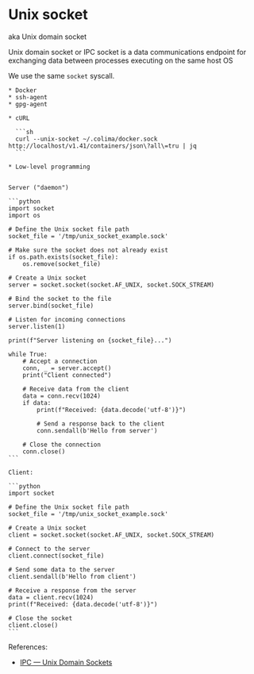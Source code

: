 # Unix socket

aka Unix domain socket

Unix domain socket or IPC socket is a data communications endpoint for exchanging data between processes executing on the same host OS

We use the same `socket` syscall.

~~~admonish example title="Example applications"
* Docker
* ssh-agent
* gpg-agent
~~~

~~~admonish example title="Unix socket client"
* cURL

  ```sh
  curl --unix-socket ~/.colima/docker.sock http://localhost/v1.41/containers/json\?all\=tru | jq
  ```

* Low-level programming
~~~

~~~admonish example

Server ("daemon")

```python
import socket
import os

# Define the Unix socket file path
socket_file = '/tmp/unix_socket_example.sock'

# Make sure the socket does not already exist
if os.path.exists(socket_file):
    os.remove(socket_file)

# Create a Unix socket
server = socket.socket(socket.AF_UNIX, socket.SOCK_STREAM)

# Bind the socket to the file
server.bind(socket_file)

# Listen for incoming connections
server.listen(1)

print(f"Server listening on {socket_file}...")

while True:
    # Accept a connection
    conn, _ = server.accept()
    print("Client connected")

    # Receive data from the client
    data = conn.recv(1024)
    if data:
        print(f"Received: {data.decode('utf-8')}")

        # Send a response back to the client
        conn.sendall(b'Hello from server')
    
    # Close the connection
    conn.close()
```

Client:

```python
import socket

# Define the Unix socket file path
socket_file = '/tmp/unix_socket_example.sock'

# Create a Unix socket
client = socket.socket(socket.AF_UNIX, socket.SOCK_STREAM)

# Connect to the server
client.connect(socket_file)

# Send some data to the server
client.sendall(b'Hello from client')

# Receive a response from the server
data = client.recv(1024)
print(f"Received: {data.decode('utf-8')}")

# Close the socket
client.close()
```
~~~

References:
* [IPC — Unix Domain Sockets](https://goodyduru.github.io/os/2023/10/03/ipc-unix-domain-sockets.html)
